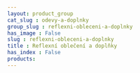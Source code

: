 ```yaml
---
layout: product_group
cat_slug : odevy-a-doplnky
group_slug : reflexni-obleceni-a-doplnky
has_image : False
slug : reflexni-obleceni-a-doplnky
title : Reflexní oblečení a doplňky
has_index : False
products:
---
```


